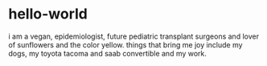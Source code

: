 # hello-world
i am a vegan, epidemiologist, future pediatric transplant surgeons and lover of sunflowers and the color yellow.
things that bring me joy include my dogs, my toyota tacoma and saab convertible and my work.
